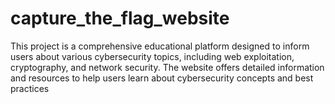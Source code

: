 # capture_the_flag_website
This project is a comprehensive educational platform designed to inform users about various cybersecurity topics, including web exploitation, cryptography, and network security. The website offers detailed information and resources to help users learn about cybersecurity concepts and best practices
